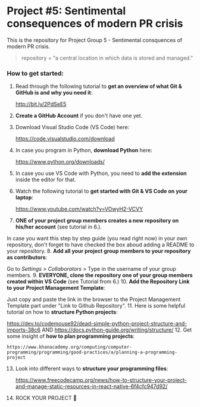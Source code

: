 # Project #5: Sentimental consequences of modern PR crisis
This is the repository for Project Group 5 - Sentimental consquences of modern PR crisis. 
> repository = "a central location in which data is stored and managed."

### How to get started:
1. Read through the following tutorial to **get an overview of what Git & GitHub is and why you need it**: 

   http://bit.ly/2PdSeE5
2. **Create a GitHub Account** if you don't have one yet.
3. Download Visual Studio Code (VS Code) here: 
    
    https://code.visualstudio.com/download
4. In case you program in Python, **download Python** here: 
   
   https://www.python.org/downloads/ 
5. In case you use VS Code with Python, you need to **add the extension** inside the editor for that.
6. Watch the following tutorial to **get started with Git & VS Code on your laptop**: 
    
    https://www.youtube.com/watch?v=VOwyH2-VCVY
7. **ONE of your project group members creates a new repository on his/her account** (see tutorial in 6.). 

In case you want this step by step guide (you read right now) in your own repository, don't forget to have checked the box aboud adding a README to your repository.
8. **Add all your project group members to your repository as contributors**:

   Go to *Settings* > *Collaborators* > Type in the username of your group members.
9. **EVERYONE, clone the repository one of your group members created within VS Code** (see Tutorial from 6.)
10. **Add the Repository Link to your Project Management Template**:

   Just copy and paste the link in the browser to the Project Management Template part under "Link to Github Repository".
11. Here is some helpful tutorial on how to **structure Python projects**: 

   https://dev.to/codemouse92/dead-simple-python-project-structure-and-imports-38c6 AND https://docs.python-guide.org/writing/structure/
12. Get some insight of **how to plan programming projects**: 
    
    https://www.khanacademy.org/computing/computer-programming/programming/good-practices/a/planning-a-programming-project
13. Look into different ways to **structure your programming files**: 
    
    https://www.freecodecamp.org/news/how-to-structure-your-project-and-manage-static-resources-in-react-native-6f4cfc947d92/
14. ROCK YOUR PROJECT 🚀
